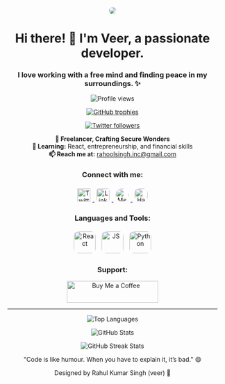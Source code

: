 <div style="padding: 50px 10px">
  <p align="center">
    <img src="\https://raw.githubusercontent.com/rahoolsingh/rahoolsingh/main/mario-developer.gif" style="margin: auto; text-align:center; border-radius: 10px;">
  </p>
  <h1 align="center">Hi there! 👋 I'm Veer, a passionate developer.</h1>
  <h3 align="center">I love working with a free mind and finding peace in my surroundings. ✨</h3>

  <p align="center"> 
    <img src="https://komarev.com/ghpvc/?username=rahoolsingh&label=Profile%20views&color=0e75b6&style=flat" alt="Profile views" />
  </p>

  <p align="center"> 
    <a href="https://github.com/ryo-ma/github-profile-trophy">
      <img src="https://github-profile-trophy.vercel.app/?username=rahoolsingh" alt="GitHub trophies" />
    </a>
  </p>

  <p align="center"> 
    <a href="https://twitter.com/rahoolsingh_inc" target="_blank">
      <img src="https://img.shields.io/twitter/follow/rahoolsingh_inc?logo=twitter&style=for-the-badge" alt="Twitter followers" />
    </a>
  </p>

  <p align="center"> 
    <b>🔭 Freelancer, Crafting Secure Wonders</b>
    <br>
    <b>🌱 Learning:</b> React, entrepreneurship, and financial skills
    <br>
    <b>📫 Reach me at:</b> <a href="mailto:rahoolsingh.inc@gmail.com">rahoolsingh.inc@gmail.com</a>
  </p>

  <h3 align="center">Connect with me:</h3>
  <p align="center">
    <a href="https://twitter.com/rahoolsingh_inc" target="_blank">
      <img src="https://upload.wikimedia.org/wikipedia/commons/5/57/X_logo_2023_%28white%29.png" style="margin: 5px;" width="30" alt="Twitter" />
    </a>
    <a href="https://linkedin.com/in/rahoolsingh" target="_blank">
      <img src="https://upload.wikimedia.org/wikipedia/commons/thumb/c/ca/LinkedIn_logo_initials.png/640px-LinkedIn_logo_initials.png" style="border-radius: 5px; margin: 5px;" width="30" alt="Linkedin" />
    </a>
    <a href="https://medium.com/@rahoolsingh" target="_blank">
      <img src="https://cdn1.iconfinder.com/data/icons/social-media-circle-7/512/Circled_Medium_svg5-512.png" style="background-color: white; border-radius: 50%; margin: 5px;" width="30" alt="Medium" />
    </a>
    <a href="https://www.hackerrank.com/rahoolsingh" target="_blank">
      <img src="https://upload.wikimedia.org/wikipedia/commons/thumb/6/6a/Hackerrank_meaningful_logo.svg/2048px-Hackerrank_meaningful_logo.svg.png" style="border-radius: 10px; margin: 5px;" width="30" alt="HackerRank" />
    </a>
  </p>

  <h3 align="center">Languages and Tools:</h3>
  <p align="center"> 
    <img src="https://logos-world.net/wp-content/uploads/2023/08/React-Symbol.png" style="border-radius: 10px; margin: 5px;" height="50" alt="React" />
    <img src="https://upload.wikimedia.org/wikipedia/commons/thumb/6/6a/JavaScript-logo.png/640px-JavaScript-logo.png" style="border-radius: 10px; margin: 5px;" width="50" alt="JS" />
    <img src="https://www.python.org/static/community_logos/python-logo-generic.svg" style="border-radius: 10px; margin: 5px;" height="50" alt="Python" />
  </p>

  <h3 align="center">Support:</h3>
  <p align="center"> 
    <a href="https://www.buymeacoffee.com/proud2indian">
      <img src="https://cdn.buymeacoffee.com/buttons/v2/default-yellow.png" height="50" width="210" alt="Buy Me a Coffee" />
    </a>
  </p>
  <hr/>

  <p align="center"> 
    <img src="https://github-readme-stats.vercel.app/api/top-langs?username=rahoolsingh&show_icons=true&locale=en&layout=compact" alt="Top Languages" />
  </p>

  <p align="center"> 
    <img src="https://github-readme-stats.vercel.app/api?username=rahoolsingh&show_icons=true&locale=en" alt="GitHub Stats" />
  </p>

  <p align="center"> 
    <img src="https://github-readme-streak-stats.herokuapp.com/?user=rahoolsingh&" alt="GitHub Streak Stats" />
  </p>

  <p align="center"> 
    "Code is like humour. When you have to explain it, it’s bad." 😄
  </p>
  <p align="center"> 
    Designed by Rahul Kumar Singh (veer) 🚀
  </p>
</div>
